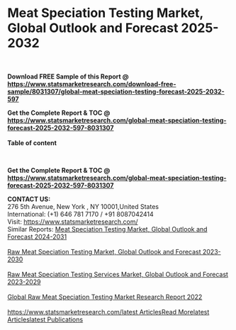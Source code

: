<h1>Meat Speciation Testing Market, Global Outlook and Forecast 2025-2032</h1><br/><p><strong>Download FREE Sample of this Report @ <a href="https://www.statsmarketresearch.com/download-free-sample/8031307/global-meat-speciation-testing-forecast-2025-2032-597">https://www.statsmarketresearch.com/download-free-sample/8031307/global-meat-speciation-testing-forecast-2025-2032-597</a></strong></p><div><b>Get the Complete Report & TOC @ <a href="https://www.statsmarketresearch.com/global-meat-speciation-testing-forecast-2025-2032-597-8031307">https://www.statsmarketresearch.com/global-meat-speciation-testing-forecast-2025-2032-597-8031307</a></b></div><br><b>Table of content</b><p><br><div><b>Get the Complete Report & TOC @ <a href="https://www.statsmarketresearch.com/global-meat-speciation-testing-forecast-2025-2032-597-8031307">https://www.statsmarketresearch.com/global-meat-speciation-testing-forecast-2025-2032-597-8031307</a></b></div></p> <b>CONTACT US:</b><br>276 5th Avenue, New York , NY 10001,United States<br>International: (+1) 646 781 7170 / +91 8087042414<br>Visit: <a href="https://www.statsmarketresearch.com/">https://www.statsmarketresearch.com/</a><br>Similar Reports: <a href="https://www.statsmarketresearch.com/global-meat-speciation-testing-forecast-2025-2032-597-8031307">Meat Speciation Testing Market, Global Outlook and Forecast 2024-2031</a><br/><br/><a href="https://www.statsmarketresearch.com/global-meat-speciation-testing-forecast-2025-2032-597-8031307">Raw Meat Speciation Testing Market, Global Outlook and Forecast 2023-2030</a><br/><br/><a href="https://www.statsmarketresearch.com/global-meat-speciation-testing-forecast-2025-2032-597-8031307">Raw Meat Speciation Testing Services Market, Global Outlook and Forecast 2023-2029</a><br/><br/><a href="https://www.statsmarketresearch.com/global-meat-speciation-testing-forecast-2025-2032-597-8031307">Global Raw Meat Speciation Testing Market Research Report 2022</a><br/><br/><a href="https://gyeongbokgung.com">https://www.statsmarketresearch.com/</a><a href="https://hallyeomaritime.com">latest Articles</a><a href="https://jingwansa.com">Read More</a><a href=https://nguoiviet.jp/">latest Articles</a><a href="https://www.intelmarketresearch.com/">latest Publications</a>